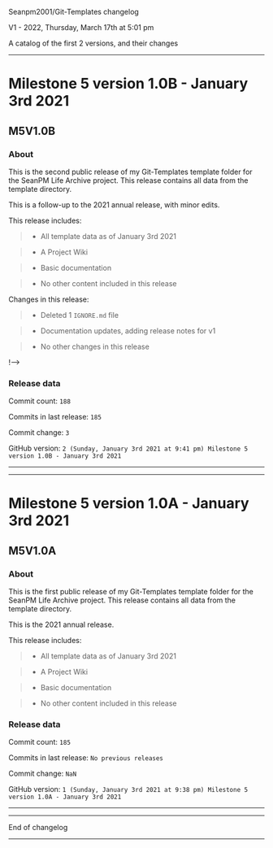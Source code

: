 Seanpm2001/Git-Templates changelog

V1 - 2022, Thursday, March 17th at 5:01 pm

A catalog of the first 2 versions, and their changes

***

# Milestone 5 version 1.0B - January 3rd 2021

## M5V1.0B

### About

This is the second public release of my Git-Templates template folder for the SeanPM Life Archive project. This release contains all data from the template directory.

This is a follow-up to the 2021 annual release, with minor edits.

This release includes:

> * All template data as of January 3rd 2021

> * A Project Wiki

> * Basic documentation

> * No other content included in this release

Changes in this release:

> * Deleted 1 `IGNORE.md` file

> * Documentation updates, adding release notes for v1

> * No other changes in this release

!-->

### Release data

Commit count: `188`

Commits in last release: `185`

Commit change: `3`

GitHub version: `2 (Sunday, January 3rd 2021 at 9:41 pm) Milestone 5 version 1.0B - January 3rd 2021`

***

***

# Milestone 5 version 1.0A - January 3rd 2021

## M5V1.0A

### About

This is the first public release of my Git-Templates template folder for the SeanPM Life Archive project. This release contains all data from the template directory.

This is the 2021 annual release.

This release includes:

> * All template data as of January 3rd 2021

> * A Project Wiki

> * Basic documentation

> * No other content included in this release

<!--

Changes in this release:

> * Deleted x `IGNORE.md` files

> * Documentation updates, adding release notes for v1

> * No other changes in this release

!-->

### Release data

Commit count: `185`

Commits in last release: `No previous releases`

Commit change: `NaN`

GitHub version: `1 (Sunday, January 3rd 2021 at 9:38 pm) Milestone 5 version 1.0A - January 3rd 2021`

***

***

End of changelog

***
